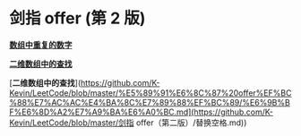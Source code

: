 # 剑指 offer (第 2 版)

[**数组中重复的数字**](https://github.com/K-Kevin/LeetCode/blob/master/%E5%89%91%E6%8C%87%20offer%EF%BC%88%E7%AC%AC%E4%BA%8C%E7%89%88%EF%BC%89/%E6%95%B0%E7%BB%84%E4%B8%AD%E9%87%8D%E5%A4%8D%E7%9A%84%E6%95%B0%E5%AD%97.md)

[**二维数组中的查找**](https://github.com/K-Kevin/LeetCode/blob/master/%E5%89%91%E6%8C%87%20offer%EF%BC%88%E7%AC%AC%E4%BA%8C%E7%89%88%EF%BC%89/%E4%BA%8C%E7%BB%B4%E6%95%B0%E7%BB%84%E4%B8%AD%E7%9A%84%E6%9F%A5%E6%89%BE.md)

[**二维数组中的查找**](https://github.com/K-Kevin/LeetCode/blob/master/%E5%89%91%E6%8C%87%20offer%EF%BC%88%E7%AC%AC%E4%BA%8C%E7%89%88%EF%BC%89/%E6%9B%BF%E6%8D%A2%E7%A9%BA%E6%A0%BC.md](https://github.com/K-Kevin/LeetCode/blob/master/剑指 offer（第二版）/替换空格.md))

